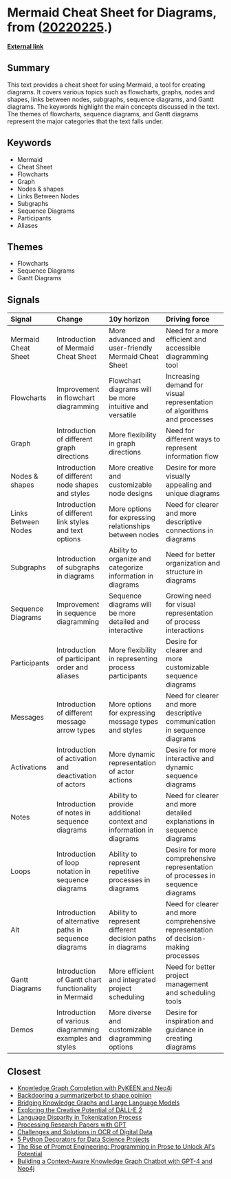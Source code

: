 # __Mermaid Cheat Sheet for Diagrams__, from ([20220225](https://kghosh.substack.com/p/20220225).)

__[External link](https://jojozhuang.github.io/tutorial/mermaid-cheat-sheet/)__



## Summary

This text provides a cheat sheet for using Mermaid, a tool for creating diagrams. It covers various topics such as flowcharts, graphs, nodes and shapes, links between nodes, subgraphs, sequence diagrams, and Gantt diagrams. The keywords highlight the main concepts discussed in the text. The themes of flowcharts, sequence diagrams, and Gantt diagrams represent the major categories that the text falls under.

## Keywords

* Mermaid
* Cheat Sheet
* Flowcharts
* Graph
* Nodes & shapes
* Links Between Nodes
* Subgraphs
* Sequence Diagrams
* Participants
* Aliases

## Themes

* Flowcharts
* Sequence Diagrams
* Gantt Diagrams

## Signals

| Signal              | Change                                                  | 10y horizon                                                       | Driving force                                                                       |
|:--------------------|:--------------------------------------------------------|:------------------------------------------------------------------|:------------------------------------------------------------------------------------|
| Mermaid Cheat Sheet | Introduction of Mermaid Cheat Sheet                     | More advanced and user-friendly Mermaid Cheat Sheet               | Need for a more efficient and accessible diagramming tool                           |
| Flowcharts          | Improvement in flowchart diagramming                    | Flowchart diagrams will be more intuitive and versatile           | Increasing demand for visual representation of algorithms and processes             |
| Graph               | Introduction of different graph directions              | More flexibility in graph directions                              | Need for different ways to represent information flow                               |
| Nodes & shapes      | Introduction of different node shapes and styles        | More creative and customizable node designs                       | Desire for more visually appealing and unique diagrams                              |
| Links Between Nodes | Introduction of different link styles and text options  | More options for expressing relationships between nodes           | Need for clearer and more descriptive connections in diagrams                       |
| Subgraphs           | Introduction of subgraphs in diagrams                   | Ability to organize and categorize information in diagrams        | Need for better organization and structure in diagrams                              |
| Sequence Diagrams   | Improvement in sequence diagramming                     | Sequence diagrams will be more detailed and interactive           | Growing need for visual representation of process interactions                      |
| Participants        | Introduction of participant order and aliases           | More flexibility in representing process participants             | Desire for clearer and more customizable sequence diagrams                          |
| Messages            | Introduction of different message arrow types           | More options for expressing message types and styles              | Need for clearer and more descriptive communication in sequence diagrams            |
| Activations         | Introduction of activation and deactivation of actors   | More dynamic representation of actor actions                      | Desire for more interactive and dynamic sequence diagrams                           |
| Notes               | Introduction of notes in sequence diagrams              | Ability to provide additional context and information in diagrams | Need for clearer and more detailed explanations in sequence diagrams                |
| Loops               | Introduction of loop notation in sequence diagrams      | Ability to represent repetitive processes in diagrams             | Desire for more comprehensive representation of processes in sequence diagrams      |
| Alt                 | Introduction of alternative paths in sequence diagrams  | Ability to represent different decision paths in diagrams         | Need for clearer and more comprehensive representation of decision-making processes |
| Gantt Diagrams      | Introduction of Gantt chart functionality in Mermaid    | More efficient and integrated project scheduling                  | Need for better project management and scheduling tools                             |
| Demos               | Introduction of various diagramming examples and styles | More diverse and customizable diagramming options                 | Desire for inspiration and guidance in creating diagrams                            |

## Closest

* [Knowledge Graph Completion with PyKEEN and Neo4j](cf89c459835545c2316563d156cf42db)
* [Backdooring a summarizerbot to shape opinion](4d1abdf7e702b559c6ccff847ce4d8d0)
* [Bridging Knowledge Graphs and Large Language Models](fa3124e38f66a8d1e635e863f43d1ec0)
* [Exploring the Creative Potential of DALL-E 2](c62d2942a1454cd9810be2b3a93f7bc6)
* [Language Disparity in Tokenization Process](d665bd80eab0306d0688daeded670533)
* [Processing Research Papers with GPT](4a685a928e7e774cc5f442248bc0dde0)
* [Challenges and Solutions in OCR of Digital Data](c7c9b6f50bfa3280f1f27f83103d2d50)
* [5 Python Decorators for Data Science Projects](ee1e6c7eb9c0c87692569c164086065a)
* [The Rise of Prompt Engineering: Programming in Prose to Unlock AI's Potential](53018e7a9d2e14b74909db8761a9cd9d)
* [Building a Context-Aware Knowledge Graph Chatbot with GPT-4 and Neo4j](af12c099700e76b62f6990530a12edfa)